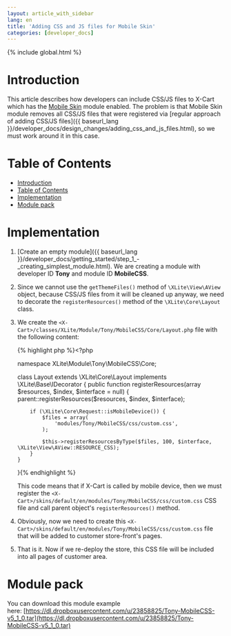 ```yaml
---
layout: article_with_sidebar
lang: en
title: 'Adding CSS and JS files for Mobile Skin'
categories: [developer_docs]
---
```


{% include global.html %}

# Introduction

This article describes how developers can include CSS/JS files to X-Cart which has the [Mobile Skin](http://www.x-cart.com/extensions/addons/mobile.html) module enabled. The problem is that Mobile Skin module removes all CSS/JS files that were registered via [regular approach of adding CSS/JS files]({{ baseurl_lang }}/developer_docs/design_changes/adding_css_and_js_files.html), so we must work around it in this case.

# Table of Contents

*   [Introduction](#introduction)
*   [Table of Contents](#table-of-contents)
*   [Implementation](#implementation)
*   [Module pack](#module-pack)

# Implementation

1.  [Create an empty module]({{ baseurl_lang }}/developer_docs/getting_started/step_1_-_creating_simplest_module.html). We are creating a module with developer ID **Tony** and module ID **MobileCSS**.
2.  Since we cannot use the `getThemeFiles()` method of `\XLite\View\AView` object, because CSS/JS files from it will be cleaned up anyway, we need to decorate the `registerResources()` method of the `\XLite\Core\Layout` class.
3.  We create the `<X-Cart>/classes/XLite/Module/Tony/MobileCSS/Core/Layout.php` file with the following content: 

    {% highlight php %}<?php

    namespace XLite\Module\Tony\MobileCSS\Core;

    class Layout extends \XLite\Core\Layout implements \XLite\Base\IDecorator
    {
        public function registerResources(array $resources, $index, $interface = null)
        {
            parent::registerResources($resources, $index, $interface);

            if (\XLite\Core\Request::isMobileDevice()) {
                $files = array(
                    'modules/Tony/MobileCSS/css/custom.css',
                );

                $this->registerResourcesByType($files, 100, $interface, \XLite\View\AView::RESOURCE_CSS);
            }
        }
    }{% endhighlight %}

    This code means that if X-Cart is called by mobile device, then we must register the `<X-Cart>/skins/default/en/modules/Tony/MobileCSS/css/custom.css` CSS file and call parent object's `registerResources()` method.

4.  Obviously, now we need to create this `<X-Cart>/skins/default/en/modules/Tony/MobileCSS/css/custom.css` file that will be added to customer store-front's pages.
5.  That is it. Now if we re-deploy the store, this CSS file will be included into all pages of customer area.

# Module pack

You can download this module example here: [https://dl.dropboxusercontent.com/u/23858825/Tony-MobileCSS-v5_1_0.tar](https://dl.dropboxusercontent.com/u/23858825/Tony-MobileCSS-v5_1_0.tar)